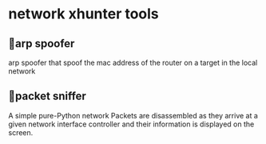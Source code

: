 # network xhunter tools
## __🦅arp spoofer__
arp spoofer that spoof the mac address of the router on a target in the local network 


## __🦅packet sniffer__
A simple pure-Python network Packets are disassembled as they arrive at a given network interface controller and their information is displayed on the screen.
